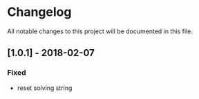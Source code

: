 # Changelog
All notable changes to this project will be documented in this file.

## [1.0.1] - 2018-02-07

### Fixed
- reset solving string
